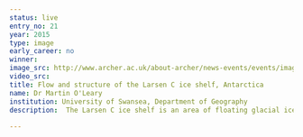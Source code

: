 ```yaml
---
status: live
entry_no: 21
year: 2015
type: image 
early_career: no 
winner: 
image_src: http://www.archer.ac.uk/about-archer/news-events/events/image-comp/gallery-2015/21_Entry_800.jpg
video_src: 
title: Flow and structure of the Larsen C ice shelf, Antarctica
name: Dr Martin O'Leary
institution: University of Swansea, Department of Geography
description:  The Larsen C ice shelf is an area of floating glacial ice in Antarctica, roughly two and a half times the size of Wales. A changing  climate has caused temperatures in this part of Antarctica to rise greatly over the past few decades, which has allowed meltwater to  seep into the ice, warming it and changing its material properties. Similar processes have already caused the collapse of the Larsen  A and B ice shelves. If Larsen C were to collapse, nearby glaciers would accelerate and thin, leading to a large contribution to sea level rise.<br /><br />This image illustrates the flow of ice in Larsen C, along with the stresses being generated by its motion. Using high-resolution numerical modelling on ARCHER, we are able to map these stresses, and predict the future evolution of the ice shelf.
  
---
```

